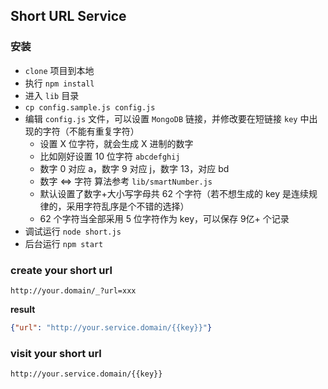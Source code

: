 ## Short URL Service

### 安装 

* `clone` 项目到本地
* 执行 `npm install`
* 进入 `lib` 目录
* `cp config.sample.js config.js`
* 编辑 `config.js` 文件，可以设置 `MongoDB` 链接，并修改要在短链接 `key` 中出现的字符（不能有重复字符）
    * 设置 X 位字符，就会生成 X 进制的数字
    * 比如刚好设置 10 位字符 `abcdefghij`
    * 数字 0 对应 a，数字 9 对应 j，数字 13，对应 bd
    * 数字 <=> 字符 算法参考 `lib/smartNumber.js`
    * 默认设置了数字+大小写字母共 62 个字符（若不想生成的 key 是连续规律的，采用字符乱序是个不错的选择）
    * 62 个字符当全部采用 5 位字符作为 key，可以保存 9亿+ 个记录
* 调试运行 `node short.js`
* 后台运行 `npm start`

### create your short url

```
http://your.domain/_?url=xxx
```

**result**

```json
{"url": "http://your.service.domain/{{key}}"}
```

### visit your short url

```
http://your.service.domain/{{key}}
```
